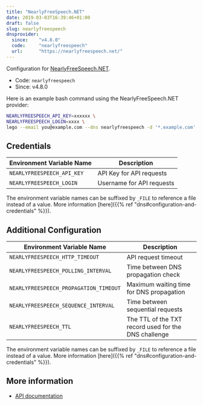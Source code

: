 ```yaml
---
title: "NearlyFreeSpeech.NET"
date: 2019-03-03T16:39:46+01:00
draft: false
slug: nearlyfreespeech
dnsprovider:
  since:    "v4.8.0"
  code:     "nearlyfreespeech"
  url:      "https://nearlyfreespeech.net/"
---
```


<!-- THIS DOCUMENTATION IS AUTO-GENERATED. PLEASE DO NOT EDIT. -->
<!-- providers/dns/nearlyfreespeech/nearlyfreespeech.toml -->
<!-- THIS DOCUMENTATION IS AUTO-GENERATED. PLEASE DO NOT EDIT. -->


Configuration for [NearlyFreeSpeech.NET](https://nearlyfreespeech.net/).


<!--more-->

- Code: `nearlyfreespeech`
- Since: v4.8.0


Here is an example bash command using the NearlyFreeSpeech.NET provider:

```bash
NEARLYFREESPEECH_API_KEY=xxxxxx \
NEARLYFREESPEECH_LOGIN=xxxx \
lego --email you@example.com --dns nearlyfreespeech -d '*.example.com' -d example.com run
```




## Credentials

| Environment Variable Name | Description |
|-----------------------|-------------|
| `NEARLYFREESPEECH_API_KEY` | API Key for API requests |
| `NEARLYFREESPEECH_LOGIN` | Username for API requests |

The environment variable names can be suffixed by `_FILE` to reference a file instead of a value.
More information [here]({{% ref "dns#configuration-and-credentials" %}}).


## Additional Configuration

| Environment Variable Name | Description |
|--------------------------------|-------------|
| `NEARLYFREESPEECH_HTTP_TIMEOUT` | API request timeout |
| `NEARLYFREESPEECH_POLLING_INTERVAL` | Time between DNS propagation check |
| `NEARLYFREESPEECH_PROPAGATION_TIMEOUT` | Maximum waiting time for DNS propagation |
| `NEARLYFREESPEECH_SEQUENCE_INTERVAL` | Time between sequential requests |
| `NEARLYFREESPEECH_TTL` | The TTL of the TXT record used for the DNS challenge |

The environment variable names can be suffixed by `_FILE` to reference a file instead of a value.
More information [here]({{% ref "dns#configuration-and-credentials" %}}).




## More information

- [API documentation](https://members.nearlyfreespeech.net/wiki/API/Reference)

<!-- THIS DOCUMENTATION IS AUTO-GENERATED. PLEASE DO NOT EDIT. -->
<!-- providers/dns/nearlyfreespeech/nearlyfreespeech.toml -->
<!-- THIS DOCUMENTATION IS AUTO-GENERATED. PLEASE DO NOT EDIT. -->
